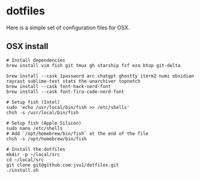 dotfiles
========

Here is a simple set of configuration files for OSX.

OSX install
--------

    # Install dependencies
    brew install vim fish git tmux gh starship fzf eza btop git-delta

    brew install --cask 1password arc chatgpt ghostty iterm2 numi obsidian raycast sublime-text stats the-unarchiver topnotch
    brew install --cask font-hack-nerd-font
    brew install --cask font-fira-code-nerd-font

    # Setup fish (Intel)
    sudo 'echo /usr/local/bin/fish >> /etc/shells'
    chsh -s /usr/local/bin/fish

    # Setup fish (Apple Silicon)
    sudo nano /etc/shells
    # Add `/opt/homebrew/bin/fish` at the end of the file
    chsh -s /opt/homebrew/bin/fish
    
    # Install the dotfiles
    mkdir -p ~/local/src
    cd ~/local/src
    git clone git@github.com:jvu1/dotfiles.git
    ./install.sh

